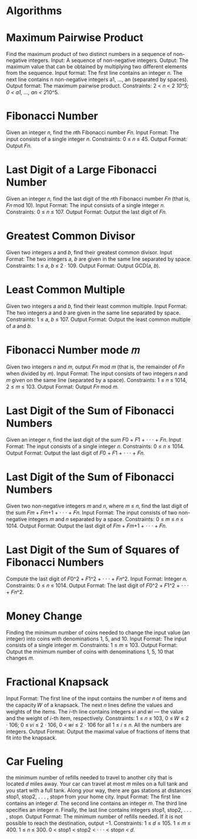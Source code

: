# Algorithms



Maximum Pairwise Product
========================
Find the maximum product of two distinct numbers in a sequence of non-negative integers.
Input: A sequence of non-negative integers.
Output: The maximum value that can be obtained by multiplying two different elements from the sequence.
Input format: The first line contains an integer 𝑛. The next line contains n non-negative integers a1, ..., an (separated by spaces).
Output format: The maximum pairwise product.
Constraints: 2 < 𝑛 < 2 *10^5; 0 < a1, ..., an < 2*10^5.



Fibonacci Number
================
Given an integer 𝑛, find the 𝑛th Fibonacci number 𝐹𝑛.
Input Format: The input consists of a single integer 𝑛.
Constraints: 0 ≤ 𝑛 ≤ 45.
Output Format: Output 𝐹𝑛.



Last Digit of a Large Fibonacci Number
======================================
Given an integer 𝑛, find the last digit of the 𝑛th Fibonacci number 𝐹𝑛 (that is, 𝐹𝑛 mod 10).
Input Format: The input consists of a single integer 𝑛.
Constraints: 0 ≤ 𝑛 ≤ 107.
Output Format: Output the last digit of 𝐹𝑛.



Greatest Common Divisor
=======================
Given two integers 𝑎 and 𝑏, find their greatest common divisor.
Input Format: The two integers 𝑎, 𝑏 are given in the same line separated by space.
Constraints: 1 ≤ 𝑎, 𝑏 ≤ 2 · 109.
Output Format: Output GCD(𝑎, 𝑏).



Least Common Multiple
=====================
Given two integers 𝑎 and 𝑏, find their least common multiple.
Input Format: The two integers 𝑎 and 𝑏 are given in the same line separated by space.
Constraints: 1 ≤ 𝑎, 𝑏 ≤ 107.
Output Format: Output the least common multiple of 𝑎 and 𝑏.




Fibonacci Number mode 𝑚
========================
Given two integers 𝑛 and 𝑚, output 𝐹𝑛 mod 𝑚 (that is, the remainder of 𝐹𝑛 when divided by 𝑚).
Input Format: The input consists of two integers 𝑛 and 𝑚 given on the same line (separated by a space).
Constraints: 1 ≤ 𝑛 ≤ 1014, 2 ≤ 𝑚 ≤ 103.
Output Format: Output 𝐹𝑛 mod 𝑚.



Last Digit of the Sum of Fibonacci Numbers
==========================================
Given an integer 𝑛, find the last digit of the sum 𝐹0 + 𝐹1 + · · · + 𝐹𝑛.
Input Format: The input consists of a single integer 𝑛.
Constraints: 0 ≤ 𝑛 ≤ 1014.
Output Format: Output the last digit of 𝐹0 + 𝐹1 + · · · + 𝐹𝑛.



Last Digit of the Sum of Fibonacci Numbers
==========================================
Given two non-negative integers 𝑚 and 𝑛, where 𝑚 ≤ 𝑛, find the last digit of the sum 𝐹𝑚 + 𝐹𝑚+1 + · · · + 𝐹𝑛.
Input Format: The input consists of two non-negative integers 𝑚 and 𝑛 separated by a space.
Constraints: 0 ≤ 𝑚 ≤ 𝑛 ≤ 1014.
Output Format: Output the last digit of 𝐹𝑚 + 𝐹𝑚+1 + · · · + 𝐹𝑛.




Last Digit of the Sum of Squares of Fibonacci Numbers
=====================================================
Compute the last digit of 𝐹0^2 + 𝐹1^2 + · · · + 𝐹𝑛^2.
Input Format: Integer 𝑛.
Constraints: 0 ≤ 𝑛 ≤ 1014.
Output Format: The last digit of 𝐹0^2 + 𝐹1^2 + · · · + 𝐹𝑛^2.



Money Change
============
Finding the minimum number of coins needed to change the input value (an integer) into coins with denominations 1, 5, and 10.
Input Format: The input consists of a single integer 𝑚.
Constraints: 1 ≤ 𝑚 ≤ 103.
Output Format: Output the minimum number of coins with denominations 1, 5, 10 that changes 𝑚.



Fractional Knapsack
===================
Input Format: The first line of the input contains the number 𝑛 of items and the capacity 𝑊 of a knapsack. The next 𝑛 lines define the values and weights of the items. The 𝑖-th line contains integers 𝑣𝑖 and 𝑤𝑖 — the value and the weight of 𝑖-th item, respectively.
Constraints: 1 ≤ 𝑛 ≤ 103, 0 ≤ 𝑊 ≤ 2 · 106; 0 ≤ 𝑣𝑖 ≤ 2 · 106, 0 < 𝑤𝑖 ≤ 2 · 106 for all 1 ≤ 𝑖 ≤ 𝑛. All the numbers are integers.
Output Format: Output the maximal value of fractions of items that fit into the knapsack.



Car Fueling
===========
the minimum number of refills needed to travel to another city that is located 𝑑 miles away. Your car can travel at most 𝑚 miles on a full tank and you start with a full tank. Along your way, there are gas stations at distances stop1, stop2, . . . , stop𝑛 from your home city.
Input Format: The first line contains an integer 𝑑. The second line contains an integer 𝑚. The third line specifies an integer 𝑛. Finally, the last line contains integers stop1, stop2, . . . , stop𝑛.
Output Format: The minimum number of refills needed. If it is not possible to reach the destination, output −1.
Constraints: 1 ≤ 𝑑 ≤ 105. 1 ≤ 𝑚 ≤ 400. 1 ≤ 𝑛 ≤ 300. 0 < stop1 < stop2 < · · · < stop𝑛 < 𝑑.





